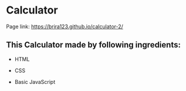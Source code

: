 # Calculator

Page link: https://brira123.github.io/calculator-2/

## This Calculator made by following ingredients:

* HTML

* CSS

* Basic JavaScript
